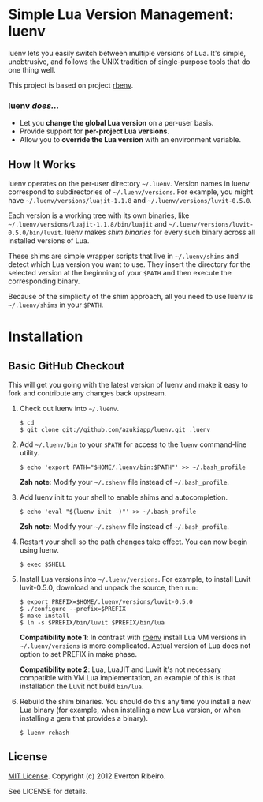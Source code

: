 # Simple Lua Version Management: luenv

luenv lets you easily switch between multiple versions of Lua. It's
simple, unobtrusive, and follows the UNIX tradition of single-purpose
tools that do one thing well.

This project is based on project [rbenv](https://github.com/sstephenson/rbenv).

### luenv _does…_

* Let you **change the global Lua version** on a per-user basis.
* Provide support for **per-project Lua versions**.
* Allow you to **override the Lua version** with an environment
  variable.

## How It Works

luenv operates on the per-user directory `~/.luenv`. Version names in
luenv correspond to subdirectories of `~/.luenv/versions`. For
example, you might have `~/.luenv/versions/luajit-1.1.8` and
`~/.luenv/versions/luvit-0.5.0`.

Each version is a working tree with its own binaries, like
`~/.luenv/versions/luajit-1.1.8/bin/luajit` and
`~/.luenv/versions/luvit-0.5.0/bin/luvit`. luenv makes _shim binaries_
for every such binary across all installed versions of Lua.

These shims are simple wrapper scripts that live in `~/.luenv/shims`
and detect which Lua version you want to use. They insert the
directory for the selected version at the beginning of your `$PATH`
and then execute the corresponding binary.

Because of the simplicity of the shim approach, all you need to use
luenv is `~/.luenv/shims` in your `$PATH`.

# Installation

## Basic GitHub Checkout

This will get you going with the latest version of luenv and make it
easy to fork and contribute any changes back upstream.

1. Check out luenv into `~/.luenv`.

   ```shell
   $ cd
   $ git clone git://github.com/azukiapp/luenv.git .luenv
   ```

2. Add `~/.luenv/bin` to your `$PATH` for access to the `luenv`
   command-line utility.

   ```shell
   $ echo 'export PATH="$HOME/.luenv/bin:$PATH"' >> ~/.bash_profile
   ```

   **Zsh note**: Modify your `~/.zshenv` file instead of `~/.bash_profile`.

3. Add luenv init to your shell to enable shims and autocompletion.

   ```shell
   $ echo 'eval "$(luenv init -)"' >> ~/.bash_profile
   ```

   **Zsh note**: Modify your `~/.zshenv` file instead of `~/.bash_profile`.

4. Restart your shell so the path changes take effect. You can now
   begin using luenv.

   ```shell
   $ exec $SHELL
   ```

5. Install Lua versions into `~/.luenv/versions`. For example, to
   install Luvit luvit-0.5.0, download and unpack the source, then run:

   ```shell
   $ export PREFIX=$HOME/.luenv/versions/luvit-0.5.0
   $ ./configure --prefix=$PREFIX
   $ make install
   $ ln -s $PREFIX/bin/luvit $PREFIX/bin/lua
   ```

   **Compatibility note 1**: In contrast with [rbenv](https://github.com/sstephenson/rbenv)
   install Lua VM versions in `~/.luenv/versions` is more complicated.
   Actual version of Lua does not option to set PREFIX in make phase.

   **Compatibility note 2**: Lua, LuaJIT and Luvit it's not necessary
   compatible with VM Lua implementation, an example of this is that 
   installation the Luvit not build `bin/lua`.

6. Rebuild the shim binaries. You should do this any time you install
   a new Lua binary (for example, when installing a new Lua version,
   or when installing a gem that provides a binary).

   ```shell
   $ luenv rehash
   ```

## License
[MIT License](http://opensource.org/licenses/MIT). Copyright (c) 2012 Everton Ribeiro.

See LICENSE for details.
